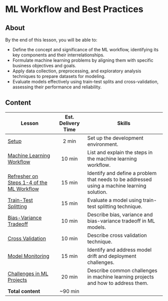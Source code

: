 <h1>
  <span class="prefix"></span>
  <span class="headline">ML Workflow and Best Practices</span>
</h1>

## About

By the end of this lesson, you will be able to:

- Define the concept and significance of the ML workflow, identifying its key components and their interrelationships.
- Formulate machine learning problems by aligning them with specific business objectives and goals.
- Apply data collection, preprocessing, and exploratory analysis techniques to prepare datasets for modeling.
- Evaluate models effectively using train-test splits and cross-validation, assessing their performance and reliability.
 
## Content

| Lesson | Est. Delivery Time | Skills |
| ------ |:------------------:| ------ |
| [Setup](./setup/README.md)                          | 2 min | Set up the development environment. |
| [Machine Learning Workflow](./machine-learning-workflow/README.md) | 10 min  | List and explain the steps in the machine learning workflow.|
| [Refresher on Steps 1-4 of the ML Workflow](./problem-definition/README.md) | 15 min  | Identify and define a problem that needs to be addressed using a machine learning solution.|
| [Train-Test Splitting](./train-test-splitting/README.md) | 15 min  | Evaluate a model using train-test splitting technique.|
| [Bias-Variance Tradeoff](./bias-variance-tradeoff/README.md) | 10 min  | Describe bias, variance and bias-variance tradeoff in ML models.|
| [Cross Validation](./cross-validation/README.md) | 10 min  | Describe cross validation technique.|
| [Model Monitoring](./model-monitoring/README.md) | 15 min  | Identify and address model drift and deployment challenges.|
| [Challenges in ML Projects](./challenges-in-ml-projects/README.md) | 20 min  | Describe common challenges in machine learning projects and how to address them.|
| **Total content**                                   | ~90 min |                                     |


